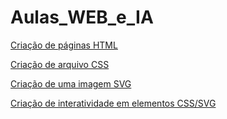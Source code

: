# Aulas_WEB_e_IA
[Criação de páginas HTML](https://legenx3.github.io/Aulas_WEB_e_IA/criacao_paghtml/Decio)

[Criação de arquivo CSS](https://legenx3.github.io/Aulas_WEB_e_IA/criacao_pagcss/Páginas/Decio)

[Criação de uma imagem SVG](https://legenx3.github.io/Aulas_WEB_e_IA/criacao_svg/Pages/JapanFlag)

[Criação de interatividade em elementos CSS/SVG](https://legenx3.github.io/Aulas_WEB_e_IA/criacao_interatividad/Interatividade)
